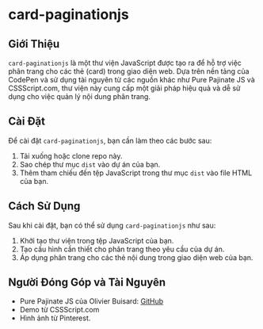 # card-paginationjs

## Giới Thiệu

`card-paginationjs` là một thư viện JavaScript được tạo ra để hỗ trợ việc phân trang cho các thẻ (card) trong giao diện web. Dựa trên nền tảng của CodePen và sử dụng tài nguyên từ các nguồn khác như Pure Pajinate JS và CSSScript.com, thư viện này cung cấp một giải pháp hiệu quả và dễ sử dụng cho việc quản lý nội dung phân trang.

## Cài Đặt

Để cài đặt `card-paginationjs`, bạn cần làm theo các bước sau:

1. Tải xuống hoặc clone repo này.
2. Sao chép thư mục `dist` vào dự án của bạn.
3. Thêm tham chiếu đến tệp JavaScript trong thư mục `dist` vào file HTML của bạn.

## Cách Sử Dụng

Sau khi cài đặt, bạn có thể sử dụng `card-paginationjs` như sau:

1. Khởi tạo thư viện trong tệp JavaScript của bạn.
2. Tạo cấu hình cần thiết cho phân trang theo yêu cầu của dự án.
3. Áp dụng phân trang cho các thẻ nội dung trong giao diện web của bạn.

## Người Đóng Góp và Tài Nguyên

- Pure Pajinate JS của Olivier Buisard: [GitHub](https://github.com/obuisard/purePajinate)
- Demo từ CSSScript.com
- Hình ảnh từ Pinterest.
